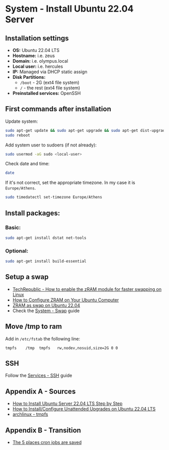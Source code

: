 # System - Install Ubuntu 22.04 Server

## Installation settings

- **OS:** Ubuntu 22.04 LTS
- **Hostname:** <your-hostname> i.e. zeus
- **Domain:** <your-domain> i.e. olympus.local
- **Local user:** <local-user> i.e. hercules
- **IP:** Managed via DHCP static assign
- **Disk Partitions:**
  - `/boot` - 2G (ext4 file system)
  - `/` - the rest (ext4 file system)
- **Preinstalled services:** OpenSSH

## First commands after installation

Update system:
```bash
sudo apt-get update && sudo apt-get upgrade && sudo apt-get dist-upgrade
sudo reboot
```

Add system user to sudoers (if not already):
```bash
sudo usermod -aG sudo <local-user>
```

Check date and time:
```bash
date
```
If it's not correct, set the appropriate timezone. In my case it is `Europe/Athens`.
```bash
sudo timedatectl set-timezone Europe/Athens
```

## Install packages:

### Basic:

```bash
sudo apt-get install dstat net-tools
```

### Optional:

```bash
sudo apt-get install build-essential
```

## Setup a swap

- [TechRepublic - How to enable the zRAM module for faster swapping on Linux](https://www.techrepublic.com/article/how-to-enable-the-zram-module-for-faster-swapping-on-linux/)
- [How to Configure ZRAM on Your Ubuntu Computer](https://www.maketecheasier.com/configure-zram-ubuntu/)
- [ZRAM as swap on Ubuntu 22.04](https://unixcop.com/zram-as-swap-on-ubuntu-22-04/)
- Check the [System - Swap](System%20-%20Swap.md) guide

## Move /tmp to ram

Add in `/etc/fstab` the following line:
```
tmpfs    /tmp  tmpfs   rw,nodev,nosuid,size=2G 0 0
```

## SSH

Follow the [Services - SSH](./Service%20-%20SSH.md) guide

## Appendix A - Sources

- [How to Install Ubuntu Server 22.04 LTS Step by Step](https://www.linuxtechi.com/install-ubuntu-server-22-04-step-by-step/)
- [How to Install/Configure Unattended Upgrades on Ubuntu 22.04 LTS](https://www.linuxcapable.com/how-to-install-configure-unattended-upgrades-on-ubuntu-22-04-lts/)
- [archlinux - tmpfs](https://wiki.archlinux.org/title/tmpfs)

## Appendix B - Transition

- [The 5 places cron jobs are saved](https://cronitor.io/cron-reference/5-places-cron-jobs-live)
